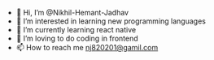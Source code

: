 - 👋 Hi, I’m @Nikhil-Hemant-Jadhav
- 👀 I’m interested in learning new programming languages
- 🌱 I’m currently learning react native 
- 💞️ I’m loving to do coding in frontend
- 📫 How to reach me nj820201@gamil.com

<!---
Nikhil-Hemant-Jadhav/Nikhil-Hemant-Jadhav is a ✨ special ✨ repository because its `README.md` (this file) appears on your GitHub profile.
You can click the Preview link to take a look at your changes.
--->
